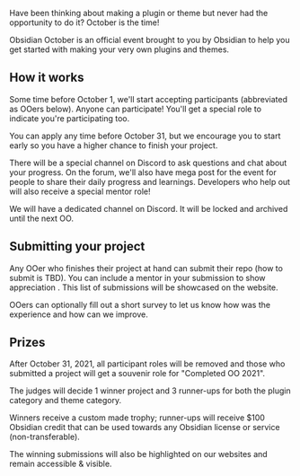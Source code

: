 Have been thinking about making a plugin or theme but never had the opportunity to do it? October is the time!

Obsidian October is an official event brought to you by Obsidian to help you get started with making your very own plugins and themes.

## How it works

Some time before October 1, we'll start accepting participants (abbreviated as OOers below). Anyone can participate! You'll get a special role to indicate you're participating too.

You can apply any time before October 31, but we encourage you to start early so you have a higher chance to finish your project.

There will be a special channel on Discord to ask questions and chat about your progress. On the forum, we'll also have mega post for the event for people to share their daily progress and learnings. Developers who help out will also receive a special mentor role!

We will have a dedicated channel on Discord. It will be locked and archived until the next OO.

## Submitting your project

Any OOer who finishes their project at hand can submit their repo (how to submit is TBD). You can include a mentor in your submission to show appreciation . This list of submissions will be showcased on the website.

OOers can optionally fill out a short survey to let us know how was the experience and how can we improve.

## Prizes

After October 31, 2021, all participant roles will be removed and those who submitted a project will get a souvenir role for "Completed OO 2021".

The judges will decide 1 winner project and 3 runner-ups for both the plugin category and theme category.

Winners receive a custom made trophy; runner-ups will receive $100 Obsidian credit that can be used towards any Obsidian license or service (non-transferable).

The winning submissions will also be highlighted on our websites and remain accessible & visible.